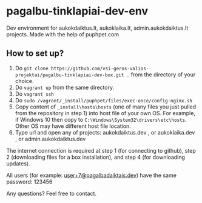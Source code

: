 # pagalbu-tinklapiai-dev-env
Dev environment for aukokdaiktus.lt, aukoklaika.lt, admin.aukokdaiktus.lt projects. Made with the help of puphpet.com

## How to set up?

1. Do `git clone https://github.com/vsi-geros-valios-projektai/pagalbu-tinklapiai-dev-box.git .` from the directory of your choice.
2. Do `vagrant up` from the same directory.
3. Do `vagrant ssh` 
4. Do `sudo /vagrant/_install/puphpet/files/exec-once/config-nginx.sh`
5. Copy content of `_install\hosts\hosts` (one of many files you just pulled from the repository in step 1) into host file of your own OS. For example, if Windows 10 then copy to `C:\Windows\System32\drivers\etc\hosts`. Other OS may have different host file location.
6. Type url and open any of projects: aukokdaiktus.dev , or aukoklaika.dev , or admin.aukokdaiktus.dev


The internet connection is required at step 1 (for connecting to github), step 2 (downloading files for a box installation), and step 4 (for downloading updates).

All users (for example: user+7@pagalbadaiktais.dev) have the same password: 123456

Any questions? Feel free to contact.
